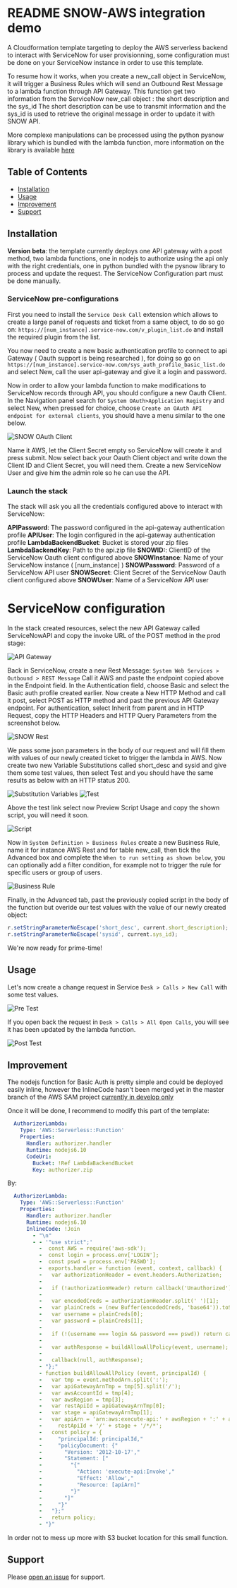 # README SNOW-AWS integration demo

A Cloudformation template targeting to deploy the AWS serverless backend to interact with ServiceNow for user provisionning, some configuration must be done on your ServiceNow instance in order to use this template. 

To resume how it works, when you create a new_call object in ServiceNow, it will trigger a Business Rules which will send an Outbound Rest Message to a lambda function through API Gateway.
This function get two information from the ServiceNow new_call object : the short description and the sys_id
The short description can be use to transmit information and the sys_id is used to retrieve the original message in order to update it with SNOW API.

More complexe manipulations can be processed using the python pysnow library which is bundled with the lambda function, more information on the library is available [here](https://pysnow.readthedocs.io/en/latest/)

## Table of Contents

- [Installation](#installation)
- [Usage](#usage)
- [Improvement](#improvement)
- [Support](#support)

## Installation

**Version beta**: the template currently deploys one API gateway with a post method, two lambda functions, one in nodejs to authorize using the api only with the right credentials, one in python bundled with the pysnow library to process and update the request.
The ServiceNow Configuration part must be done manually.

### ServiceNow pre-configurations

First you need to install the `Service Desk Call` extension which allows to create a large panel of requests and ticket from a same object, to do so go on: `https://[num_instance].service-now.com/v_plugin_list.do` and install the required plugin from the list.

You now need to create a new basic authentication profile to connect to api Gateway ( Oauth support is being researched ), for doing so go on `https://[num_instance].service-now.com/sys_auth_profile_basic_list.do` and select New, call the user api-gateway and give it a login and password.

Now in order to allow your lambda function to make modifications to ServiceNow records through API, you should configure a new Oauth Client. In the Navigation panel search for `System OAuth>Application Registry` and select New, when pressed for choice, choose `Create an OAuth API endpoint for external clients`, you should have a menu similar to the one below.

![SNOW OAuth Client](img/Capture.PNG)

Name it AWS, let the Client Secret empty so ServiceNow will create it and press submit. Now select back your Oauth Client object and write down the Client ID and Client Secret, you will need them.
Create a new ServiceNow User and give him the admin role so he can use the API.

### Launch the stack

The stack will ask you all the credentials configured above to interact with ServiceNow:

**APIPassword**: The password configured in the api-gateway authentication profile
**APIUser**: The login configured in the api-gateway authentication profile
**LambdaBackendBucket**: Bucket is stored your zip files
**LambdaBackendKey**: Path to the api.zip file
**SNOWID:**: ClientID of the ServiceNow Oauth client configured above
**SNOWInstance**: Name of your ServiceNow instance ( [num_instance] )
**SNOWPassword**: Password of a ServiceNow API user
**SNOWSecret**: Client Secret of the ServiceNow Oauth client configured above
**SNOWUser**: Name of a ServiceNow API user

# ServiceNow configuration

In the stack created resources, select the new API Gateway called ServiceNowAPI and copy the invoke URL of the POST method in the prod stage:

![API Gateway](img/api.PNG)

Back in ServiceNow, create a new Rest Message: `System Web Services > Outbound > REST Message`
Call it AWS and paste the endpoint copied above in the Endpoint field.
In the Authentication field, choose Basic and select the Basic auth profile created earlier.
Now create a New HTTP Method and call it post, select POST as HTTP method and past the previous API Gateway endpoint.
For authentication, select Inherit from parent and in HTTP Request, copy the HTTP Headers and HTTP Query Parameters from the screenshot below.

![SNOW Rest](img/snow.PNG)

We pass some json parameters in the body of our request and will fill them with values of our newly created ticket to trigger the lambda in AWS.
Now create two new Variable Substitutions called short_desc and sysid and give them some test values, then select Test and you should have the same results as below with an HTTP status 200.

![Substitution Variables](img/var.PNG) ![Test](img/test.PNG)

Above the test link select now Preview Script Usage and copy the shown script, you will need it soon.

![Script](img/script.PNG)

Now in `System Definition > Business Rules` create a new Business Rule, name it for instance AWS Rest and for table new_call, then tick the Advanced box and complete the `When to run setting as shown below`, you can optionally add a filter condition, for example not to trigger the rule for specific users or group of users.

![Business Rule](img/br.PNG)

Finally, in the Advanced tab, past the previously copied script in the body of the function but overide our test values with the value of our newly created object:

```javascript
r.setStringParameterNoEscape('short_desc', current.short_description);
r.setStringParameterNoEscape('sysid', current.sys_id);
```

We're now ready for prime-time!

## Usage

Let's now create a change request in Service `Desk > Calls > New Call` with some test values.

![Pre Test](img/pretest.PNG)

If you open back the request in `Desk > Calls > All Open Calls`, you will see it has been updated by the lambda function.

![Post Test](img/posttest.PNG)

## Improvement

The nodejs function for Basic Auth is pretty simple and could be deployed easily inline, however the InlineCode hasn't been merged yet in the master branch of the AWS SAM project [currently in develop only](https://github.com/awslabs/serverless-application-model/pull/447#issuecomment-413483722)

Once it will be done, I recommend to modify this part of the template:

```yaml
  AuthorizerLambda:
    Type: 'AWS::Serverless::Function'
    Properties:
      Handler: authorizer.handler
      Runtime: nodejs6.10
      CodeUri:
        Bucket: !Ref LambdaBackendBucket
        Key: authorizer.zip
```

By:

```yaml
  AuthorizerLambda:
    Type: 'AWS::Serverless::Function'
    Properties:
      Handler: authorizer.handler
      Runtime: nodejs6.10
      InlineCode: !Join
        - "\n"
        - - '"use strict";' 
          -  const AWS = require('aws-sdk');
          -  const login = process.env['LOGIN'];
          -  const pswd = process.env['PASWD'];
          -  exports.handler = function (event, context, callback) {
          -   var authorizationHeader = event.headers.Authorization;
          -
          -   if (!authorizationHeader) return callback('Unauthorized');
          -
          -   var encodedCreds = authorizationHeader.split(' ')[1];
          -   var plainCreds = (new Buffer(encodedCreds, 'base64')).toString().split(':');
          -   var username = plainCreds[0];
          -   var password = plainCreds[1];
          -
          -   if (!(username === login && password === pswd)) return callback ('Unauthorized');
          -
          -   var authResponse = buildAllowAllPolicy(event, username);
          -
          -   callback(null, authResponse);
          - "};"
          - function buildAllowAllPolicy (event, principalId) {
          -   var tmp = event.methodArn.split(':');
          -   var apiGatewayArnTmp = tmp[5].split('/');
          -   var awsAccountId = tmp[4];
          -   var awsRegion = tmp[3];
          -   var restApiId = apiGatewayArnTmp[0];
          -   var stage = apiGatewayArnTmp[1];
          -   var apiArn = 'arn:aws:execute-api:' + awsRegion + ':' + awsAccountId + ':' +
          -     restApiId + '/' + stage + '/*/*';
          -   const policy = {
          -     "principalId: principalId,"
          -     "policyDocument: {"
          -       "Version: '2012-10-17',"
          -       "Statement: ["
          -         "{"
          -           "Action: 'execute-api:Invoke',"
          -           "Effect: 'Allow',"
          -           "Resource: [apiArn]"
          -         "}"
          -       "]"
          -     "}"
          -   "};"
          -   return policy;
          - "}"
```
In order not to mess up more with S3 bucket location for this small function. 
 
## Support

Please [open an issue](https://confluence.gemalto.com/pages/viewpage.action?pageId=278568171) for support.

